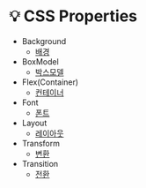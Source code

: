 # 💡 CSS Properties
- Background
  - [배경](https://github.com/joyful-bombo/fastcampus_frontend/blob/main/Chapter%2008/CSS%20Properties%20Background.md)
- BoxModel
  - [박스모델](https://github.com/joyful-bombo/fastcampus_frontend/blob/main/Chapter%2008/CSS%20Properties%20Box%20Model.md)
- Flex(Container)
  - [컨테이너](https://github.com/joyful-bombo/fastcampus_frontend/blob/main/Chapter%2008/CSS%20Properties%20Flex(Container).md)
- Font
  - [폰트](https://github.com/joyful-bombo/fastcampus_frontend/blob/main/Chapter%2008/CSS%20Properties%20Font.md)
- Layout
  - [레이아웃](https://github.com/joyful-bombo/fastcampus_frontend/blob/main/Chapter%2008/CSS%20Properties%20Layout.md)
- Transform
  - [변환](https://github.com/joyful-bombo/fastcampus_frontend/blob/main/Chapter%2008/CSS%20Properties%20Transform.md)
- Transition
  - [전환](https://github.com/joyful-bombo/fastcampus_frontend/blob/main/Chapter%2008/CSS%20Properties%20Transition.md)
